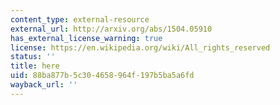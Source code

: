 ```yaml
---
content_type: external-resource
external_url: http://arxiv.org/abs/1504.05910
has_external_license_warning: true
license: https://en.wikipedia.org/wiki/All_rights_reserved
status: ''
title: here
uid: 88ba877b-5c30-4658-964f-197b5ba5a6fd
wayback_url: ''
---
```


